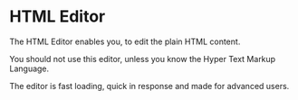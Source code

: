 # HTML Editor

The HTML Editor enables you, to edit the plain HTML content.

You should not use this editor, unless you know the Hyper Text Markup Language.

The editor is fast loading, quick in response and made for advanced users.



